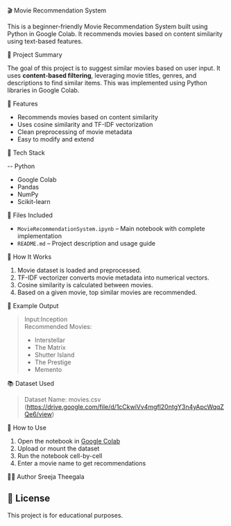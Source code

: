  🎬 Movie Recommendation System

This is a beginner-friendly Movie Recommendation System built using Python in Google Colab. It recommends movies based on content similarity using text-based features.

 📌 Project Summary

The goal of this project is to suggest similar movies based on user input. It uses **content-based filtering**, leveraging movie titles, genres, and descriptions to find similar items. This was implemented using Python libraries in Google Colab.


 🚀 Features

- Recommends movies based on content similarity
- Uses cosine similarity and TF-IDF vectorization
- Clean preprocessing of movie metadata
- Easy to modify and extend


🧰 Tech Stack

-- Python
- Google Colab
- Pandas
- NumPy
- Scikit-learn


 📁 Files Included

- `MovieRecommendationSystem.ipynb` – Main notebook with complete implementation
- `README.md` – Project description and usage guide

🧠 How It Works

1. Movie dataset is loaded and preprocessed.
2. TF-IDF vectorizer converts movie metadata into numerical vectors.
3. Cosine similarity is calculated between movies.
4. Based on a given movie, top similar movies are recommended.


🧪 Example Output

> Input:Inception  
> Recommended Movies:
> - Interstellar  
> - The Matrix  
> - Shutter Island  
> - The Prestige  
> - Memento


📚 Dataset Used

> Dataset Name: movies.csv
> (https://drive.google.com/file/d/1cCkwiVv4mgfl20ntgY3n4yApcWqqZQe6/view)

📌 How to Use

1. Open the notebook in [Google Colab](https://colab.research.google.com)
2. Upload or mount the dataset
3. Run the notebook cell-by-cell
4. Enter a movie name to get recommendations

 👩‍💻 Author
Sreeja Theegala  


## 📜 License

This project is for educational purposes.


